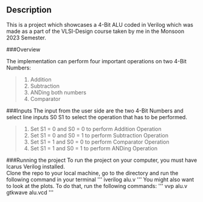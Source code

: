 ## Description <br>

This is a project which showcases a 4-Bit ALU coded in Verilog which was made as a part of the VLSI-Design course taken by me in the Monsoon 2023 Semester. 

###Overview

The implementation can perform four important operations on two 4-Bit Numbers:

>1. Addition
>2. Subtraction
>3. ANDing both numbers
>4. Comparator

###Inputs
The input from the user side are the two 4-Bit Numbers and select line inputs S0 S1 to select the operation that has to be performed.<br>
>1. Set S1 = 0 and S0 = 0 to perform Addition Operation
>2. Set S1 = 0 and S0 = 1 to perform Subtraction Operation
>3. Set S1 = 1 and S0 = 0 to perform Comparator Operation
>4. Set S1 = 1 and S0 = 1 to perform ANDing Operation

###Running the project
To run the project on your computer, you must have Icarus Verilog installed.<br>
Clone the repo to your local machine, go to the directory and run the following command in your terminal
'''
iverilog alu.v
'''
You might also want to look at the plots. To do that, run the following commands:
'''
vvp alu.v
gtkwave alu.vcd
'''

